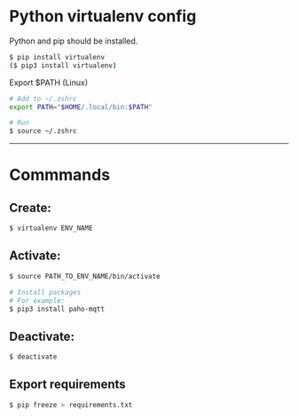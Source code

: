 # Python virtualenv config

Python and pip should be installed.
```bash
$ pip install virtualenv
($ pip3 install virtualenv)
```
Export $PATH (Linux)
```bash
# Add to ~/.zshrc
export PATH="$HOME/.local/bin:$PATH"

# Run
$ source ~/.zshrc
```

---

# Commmands

## Create:
```bash
$ virtualenv ENV_NAME
```

## Activate:
```bash
$ source PATH_TO_ENV_NAME/bin/activate

# Install packages
# For example:
$ pip3 install paho-mqtt
```
## Deactivate:
```bash
$ deactivate
```

## Export requirements
```bash
$ pip freeze > requirements.txt
```
